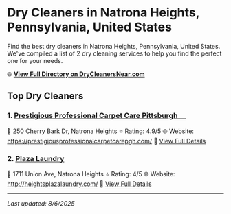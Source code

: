 # Dry Cleaners in Natrona Heights, Pennsylvania, United States

Find the best dry cleaners in Natrona Heights, Pennsylvania, United States. We've compiled a list of 2 dry cleaning services to help you find the perfect one for your needs.

🌐 **[View Full Directory on DryCleanersNear.com](https://drycleanersnear.com/city/US/Pennsylvania/Natrona%20Heights)**

## Top Dry Cleaners

### 1. [Prestigious Professional Carpet Care Pittsburgh ️ ️ ️ ️ ️](https://drycleanersnear.com/dryCleaner/686735bbbb1702f4ee39b25d/prestigious-professional-carpet-care-pittsburgh)
📍 250 Cherry Bark Dr, Natrona Heights
⭐ Rating: 4.9/5
🌐 Website: https://prestigiousprofessionalcarpetcarepgh.com/
🔗 [View Full Details](https://drycleanersnear.com/dryCleaner/686735bbbb1702f4ee39b25d/prestigious-professional-carpet-care-pittsburgh)

### 2. [Plaza Laundry](https://drycleanersnear.com/dryCleaner/686735c5bb1702f4ee39b31a/plaza-laundry)
📍 1711 Union Ave, Natrona Heights
⭐ Rating: 4/5
🌐 Website: http://heightsplazalaundry.com/
🔗 [View Full Details](https://drycleanersnear.com/dryCleaner/686735c5bb1702f4ee39b31a/plaza-laundry)


---

*Last updated: 8/6/2025*
